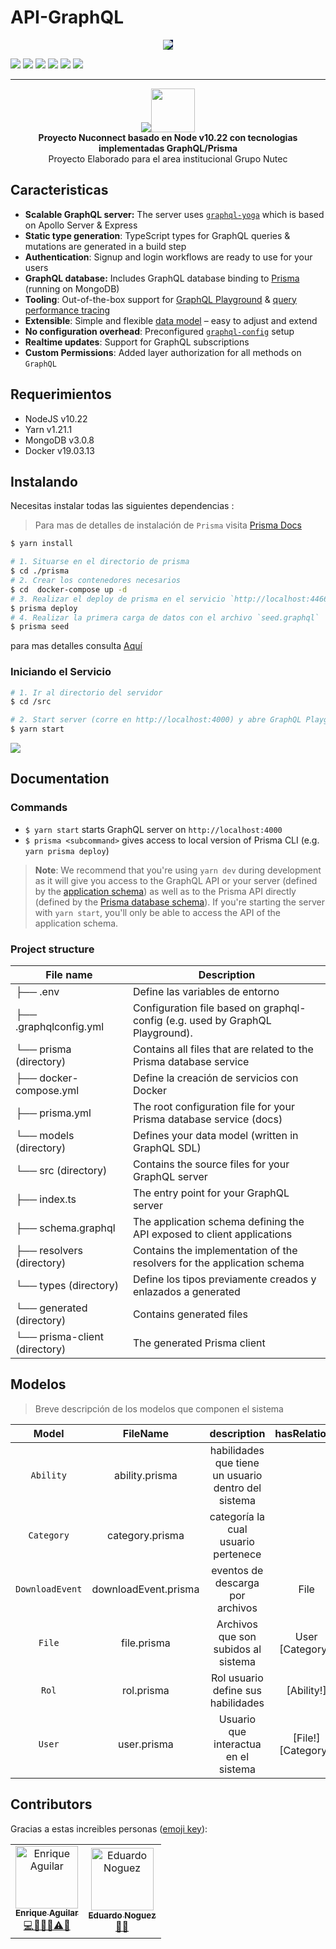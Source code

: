 # API-GraphQL
<div align="center"><img src="https://numarquecenter.com/public/img/logo_numarquecenter.png" style="background-color: #0D1B46" /></div>

![](https://img.shields.io/badge/staus-success-green.svg) ![](https://img.shields.io/badge/Shield_layer-🛡🛡🛡🛡🛡-gold.svg) ![](https://img.shields.io/badge/yarn-v1.21.1-pink.svg) ![](https://img.shields.io/badge/Nodejs-v10.22-lemon.svg) ![](https://img.shields.io/badge/GraphQL-v14.1.1-pink.svg) ![](https://img.shields.io/badge/Prisma-v1.34.10-lemon.svg)

----



<div align="center"><img src="https://imgur.com/1MfnLVl.png" /><img src="https://imgur.com/DX1VKtn.png" width="70" /></div>

<div align="center"><strong>Proyecto Nuconnect basado en Node v10.22 con tecnologias implementadas GraphQL/Prisma</strong></div>
<div align="center">Proyecto Elaborado para el area institucional Grupo Nutec</div>

## Caracteristicas

- **Scalable GraphQL server:** The server uses [`graphql-yoga`](https://github.com/prisma/graphql-yoga) which is based on Apollo Server & Express
- **Static type generation**: TypeScript types for GraphQL queries & mutations are generated in a build step
- **Authentication**: Signup and login workflows are ready to use for your users
- **GraphQL database:** Includes GraphQL database binding to [Prisma](https://www.prismagraphql.com) (running on MongoDB)
- **Tooling**: Out-of-the-box support for [GraphQL Playground](https://github.com/prisma/graphql-playground) & [query performance tracing](https://github.com/apollographql/apollo-tracing)
- **Extensible**: Simple and flexible [data model](./database/datamodel.graphql) – easy to adjust and extend
- **No configuration overhead**: Preconfigured [`graphql-config`](https://github.com/prisma/graphql-config) setup
- **Realtime updates**: Support for GraphQL subscriptions
- **Custom Permissions**: Added layer authorization for all methods on `GraphQL` 

## Requerimientos
* NodeJS v10.22
* Yarn v1.21.1
* MongoDB v3.0.8
* Docker v19.03.13

## Instalando

Necesitas instalar todas las siguientes dependencias :

> Para mas de detalles de instalación de `Prisma` visita [Prisma Docs](https://v1.prisma.io/docs/1.34/get-started/01-setting-up-prisma-new-database-TYPESCRIPT-t002/)

```sh
$ yarn install
```

```sh
# 1. Situarse en el directorio de prisma
$ cd ./prisma  
# 2. Crear los contenedores necesarios
$ cd  docker-compose up -d
# 3. Realizar el deploy de prisma en el servicio `http://localhost:4466`
$ prisma deploy
# 4. Realizar la primera carga de datos con el archivo `seed.graphql`
$ prisma seed
```

para mas detalles consulta [Aquí](https://v1.prisma.io/docs/1.34/get-started/01-setting-up-prisma-new-database-TYPESCRIPT-t002/)

### Iniciando el Servicio
```sh
# 1. Ir al directorio del servidor
$ cd /src

# 2. Start server (corre en http://localhost:4000) y abre GraphQL Playground
$ yarn start
```

![](https://imgur.com/hElq68i.png)

## Documentation

### Commands

* `$ yarn start` starts GraphQL server on `http://localhost:4000`
* `$ prisma <subcommand>` gives access to local version of Prisma CLI (e.g. `yarn prisma deploy`)

> **Note**: We recommend that you're using `yarn dev` during development as it will give you access to the GraphQL API or your server (defined by the [application schema](./src/schema.graphql)) as well as to the Prisma API directly (defined by the [Prisma database schema](./generated/prisma.graphql)). If you're starting the server with `yarn start`, you'll only be able to access the API of the application schema.

### Project structure

| File name                     | Description 　　　　　　　　                                                  |
|-------------------------------|-------------------------------------------------------------------------------|
| ├── .env                      | Define las variables de entorno                                               |
| ├── .graphqlconfig.yml        | Configuration file based on graphql-config (e.g. used by GraphQL Playground). |
| └── prisma (directory)        | Contains all files that are related to the Prisma database service            |
| ├── docker-compose.yml        | Define la creación de servicios con Docker                                    |
| ├── prisma.yml                | The root configuration file for your Prisma database service (docs)           |
| └── models (directory)        | Defines your data model (written in GraphQL SDL)                              |
| └── src (directory)           | Contains the source files for your GraphQL server                             |
| ├── index.ts                  | The entry point for your GraphQL server                                       |
| ├── schema.graphql            | The application schema defining the API exposed to client applications        |
| ├── resolvers (directory)     | Contains the implementation of the resolvers for the application schema       |
| └── types (directory)         | Define los tipos previamente creados y enlazados a generated                  |
| └── generated (directory)     | Contains generated files                                                      |
| └── prisma-client (directory) | The generated Prisma client                                                   |


## Modelos

> Breve descripción de los modelos que componen el sistema

|     Model     |       FileName       |                     description                     |     hasRelations    |
|:-------------:|:--------------------:|:---------------------------------------------------:|:-------------------:|
| `Ability`       | ability.prisma       | habilidades que tiene un usuario dentro del sistema |                     |
| `Category`      | category.prisma      | categoría la cual usuario pertenece                 |                     |
| `DownloadEvent` | downloadEvent.prisma | eventos de descarga por archivos                    | File                |
| `File`          | file.prisma          | Archivos que son subidos al sistema                 | User [Category!]    |
| `Rol`           | rol.prisma           | Rol usuario define sus habilidades                  | [Ability!]          |
| `User`          | user.prisma          | Usuario que interactua en el sistema                | [File!] [Category!] |
## Contributors

Gracias a estas increibles personas ([emoji key](https://github.com/all-contributors/all-contributors#emoji-key)):

<!-- ALL-CONTRIBUTORS-LIST:START - Do not remove or modify this section -->
<!-- prettier-ignore -->
<table>
  <tr>
    <td align="center"><a href="https://github.com/enriqueao"><img src="https://avatars2.githubusercontent.com/u/20671244?s=460&v=4" width="100px;" alt="Enrique Aguilar"/><br /><sub><b>Enrique Aguilar</b></sub></a><br /><a href="#code" title="code">💻📖🤔🔌⚠️📓 </a></td>
    <td align="center"><a href="https://github.com/enriqueao"><img src="https://avatars2.githubusercontent.com/u/30660043?s=88&v=4" width="100px;" alt="Eduardo Noguez"/><br /><sub><b>Eduardo Noguez</b></sub></a><br /><a href="#code" title="code">🐛🤔</a></td>
  </tr>
</table>

<!-- ALL-CONTRIBUTORS-LIST:END -->
<!-- 
This project follows the [all-contributors](https://github.com/all-contributors/all-contributors) specification. Contributions of any kind welcome! -->